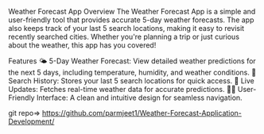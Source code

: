 Weather Forecast App
Overview
The Weather Forecast App is a simple and user-friendly tool that provides accurate 5-day weather forecasts. The app also keeps track of your last 5 search locations, making it easy to revisit recently searched cities. Whether you're planning a trip or just curious about the weather, this app has you covered!

Features
🌤 5-Day Weather Forecast: View detailed weather predictions for the next 5 days, including temperature, humidity, and weather conditions.
📌 Search History: Stores your last 5 search locations for quick access.
🔄 Live Updates: Fetches real-time weather data for accurate predictions.
🕵️‍♂️ User-Friendly Interface: A clean and intuitive design for seamless navigation.

git repo=> https://github.com/parmjeet1/Weather-Forecast-Application-Development/